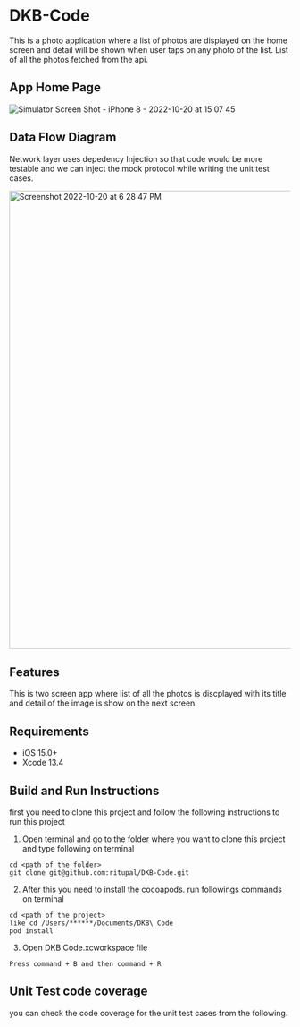 # DKB-Code
This is a photo application where a list of photos are displayed on the home screen and detail will be shown when user taps on any photo of the list.
List of all the photos fetched from the api.

## **App Home Page**

![Simulator Screen Shot - iPhone 8 - 2022-10-20 at 15 07 45](https://user-images.githubusercontent.com/39966383/196915509-98c440d9-219a-44fa-bbb1-947fde3265ac.png)

## **Data Flow Diagram**
Network layer uses depedency Injection so that code would be more testable and we can inject the mock protocol while writing the unit test cases.

<img width="819" alt="Screenshot 2022-10-20 at 6 28 47 PM" src="https://user-images.githubusercontent.com/39966383/196955262-149d1a54-35c2-46be-af40-5f01f2459aa1.png">



## **Features**

This is two screen app where list of all the photos is discplayed with its title and detail of the image is show on the next screen.

## **Requirements**
- iOS 15.0+
- Xcode 13.4

## **Build and Run Instructions**

first you need to clone this project and follow the following instructions to run this project

1.  Open terminal and go to the folder where you want to clone this project and type following on terminal

```
cd <path of the folder>
git clone git@github.com:ritupal/DKB-Code.git
```
2.  After this you need to install the cocoapods. run followings commands on terminal

```
cd <path of the project>
like cd /Users/******/Documents/DKB\ Code
pod install
```
3.  Open DKB Code.xcworkspace file

```
Press command + B and then command + R
```
## **Unit Test code coverage**

you can check the code coverage for the unit test cases from the following.
